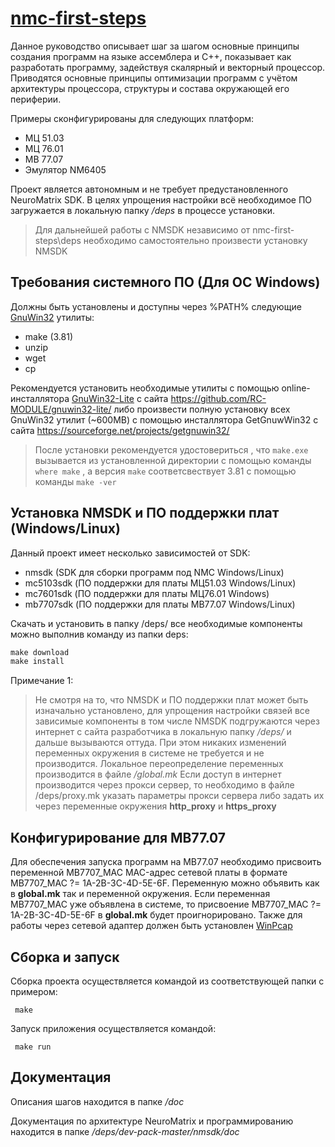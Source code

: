 # [nmc-first-steps](https://github.com/RC-MODULE/nmc-first-steps)

Данное руководство описывает шаг за шагом основные принципы
создания программ на языке ассемблера и C++, показывает как
разработать программу, задействуя скалярный и векторный процессор.
Приводятся основные принципы оптимизации программ
с учётом архитектуры процессора, структуры и состава окружающей
его периферии.

Примеры сконфигурированы для следующих платформ:
- МЦ 51.03
- МЦ 76.01
- МВ 77.07
- Эмулятор NM6405


Проект является автономным и не требует предустановленного NeuroMatrix SDK.
В целях упрощения настройки всё необходимое ПО загружается в локальную папку */deps* в процессе установки.

>Для дальнейшей работы с NMSDK независимо от nmc-first-steps\deps необходимо самостоятельно произвести установку NMSDK 
<!-- согласно требованиям пункта "1.3 Переменная окружения NEURO" руководства пользователя  "ug_nmsdk_ru.pdf" -->


## Требования системного ПО (Для ОС Windows)
Должны быть установлены и доступны через %PATH%  следующие [GnuWin32](http://gnuwin32.sourceforge.net/) утилиты:
  - make (3.81) 
  - unzip
  - wget 
  - cp


Рекомендуется установить необходимые утилиты с помощью online-инсталлятора [GnuWin32-Lite](https://github.com/RC-MODULE/gnuwin32-lite/archive/master.zip) с сайта https://github.com/RC-MODULE/gnuwin32-lite/
либо произвести полную установку всех GnuWin32 утилит (~600MB) с помощью инсталлятора GetGnuwWin32 c сайта https://sourceforge.net/projects/getgnuwin32/

> После установки рекомендуется удостовериться , что ```make.exe``` вызывается из установленной директории с помощью команды ```where make``` ,
а версия ```make``` соответсвествует 3.81 с помощью команды ```make -ver```


## Установка NMSDK и ПО поддержки плат (Windows/Linux)
Данный проект <nmc-first-steps> имеет несколько зависимостей от SDK:
- nmsdk (SDK для сборки программ под NMC    Windows/Linux)
- mc5103sdk (ПО поддержки для платы МЦ51.03 Windows/Linux)
- mc7601sdk (ПО поддержки для платы МЦ76.01 Windows)
- mb7707sdk (ПО поддержки для платы МВ77.07 Windows/Linux)

Скачать и установить в папку /deps/ все необходимые компоненты можно выполнив команду из папки deps:
```bat
make download
make install
```


Примечание 1:  
> Не смотря на то, что NMSDK и ПО поддержки плат может быть изначально установлено, для 
> упрощения настройки связей все зависимые компоненты в том числе NMSDK подгружаются через интернет с сайта разработчика в локальную папку
> */deps/* и дальше вызываются оттуда. При этом никаких изменений переменных окружения в системе не требуется и не производится.
> Локальное переопределение переменных производится в файле */global.mk*
> Если доступ в интернет производится через прокси сервер, то необходимо в файле /deps/proxy.mk  указать параметры прокси сервера
> либо задать их через переменные окружения **http_proxy** и **https_proxy**  

## Конфигурирование для МВ77.07
Для обеспечения запуска программ на МВ77.07 необходимо присвоить переменной MB7707_MAC MAC-адрес сетевой платы в формате MB7707_MAC ?= 1A-2B-3C-4D-5E-6F.
Переменную можно объявить как в **global.mk** так и переменной окружения. Если переменная MB7707_MAC уже объявлена  в системе, то присвоение MB7707_MAC ?= 1A-2B-3C-4D-5E-6F в **global.mk** будет проигнорировано.
Также для работы через сетевой адаптер должен быть установлен [WinPcap](https://www.winpcap.org/install/bin/WinPcap_4_1_3.exe)
 
<!--
## Конфигурирование сборочных проектов
Для генерации сборочных проектов необходимо выполнить команду из корневой директории:
```bat
make configure
```
В результате данной команды для всех примеров будут сгенерированы соответствующие сборочные проекты под каждую плату, определенную в переменной PLATFOTRMS файла *global.mk*.
-->

## Сборка и запуск
Сборка проекта осуществляется командой из соответствующей папки с примером:
```mak
 make 
```

Запуск приложения осуществляется командой:
```mak
 make run
```

## Документация 
Описания шагов находится в папке */doc*  

Документация по архитектуре NeuroMatrix и программированию находится в папке */deps/dev-pack-master/nmsdk/doc*